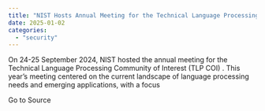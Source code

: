 ```yaml
---
title: "NIST Hosts Annual Meeting for the Technical Language Processing Community of Interest"
date: 2025-01-02
categories: 
  - "security"
---
```


On 24-25 September 2024, NIST hosted the annual meeting for the Technical Language Processing Community of Interest (TLP COI) . This year’s meeting centered on the current landscape of language processing needs and emerging applications, with a focus

Go to Source
